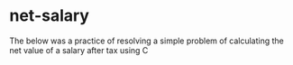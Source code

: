 # net-salary
The below was a practice of resolving a simple problem of calculating the net value of a salary after tax using C
